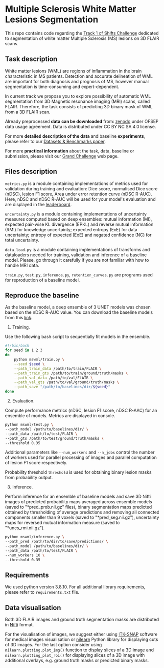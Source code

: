 # Multiple Sclerosis White Matter Lesions Segmentation

This repo contains code regarding the [Track 1 of Shifts Challenge](https://shifts.grand-challenge.org/medical-dataset/)
dedicated to segmentation of white matter Multiple Sclerosis (MS) lesions on 3D FLAIR scans.

## Task description


White matter lesions (WML) are regions of inflammation in the brain characteristic 
in MS patients. Detection and accurate delineation of WML are important for both 
diagnosis and prognosis of MS, however manual segmentation is time-consuming and 
expert-dependent. 

In current track we propose you to explore possibility of automatic WML segmentation 
from 3D Magnetic resonance imaging (MRI) scans, called FLAIR. Therefore, the task 
consists of predicting 3D binary mask of WML from a 3D FLAIR scan.

Already preprocessed **data can be downloaded** from: [zenodo]() under OFSEP data usage agreement. 
Data is distributed under CC BY NC SA 4.0 license. 

For more **detailed description of the data** and baseline **experiments**, please refer to our 
[Datasets & Benchmarks paper]().

For more **practical information** about the task, data, baseline or submission, please visit 
our [Grand Challenge](https://shifts.grand-challenge.org/medical-dataset/) web page.
 
## Files description


`metrics.py` is a module containing implementations of metrics used for 
validation during training and evaluation: Dice score, normalised Dice score (nDSC), 
lesion F1 score, Area under error retention curve (nDSC R-AUC). Here, nDSC and nDSC R-AUC 
will be used for your model's evaluation and are displayed in the [leaderboard](https://shifts.grand-challenge.org/evaluation/ms-lesion-segmentation-phase-i/leaderboard/).

`uncertainty.py` is a module containing implementations of uncertainty measures 
computed based on deep ensembles: mutual information (MI), 
expected pair-wise KL divergence (EPKL) and reverse mutual information (RMI) 
for knowledge uncertainty; expected entropy (ExE) for data uncertainty; 
entropy of expected (EoE) and negated confidence (NC) for total uncertainty.

`data_load.py` is a module containing implementations of transforms and dataloaders 
needed for training, validation and inference of a baseline model. 
Please, go through it carefully if you are not familiar with how to handle MRI data.

`train.py`, `test.py`, `inference.py`, `retention_curves.py` are programs used 
for reproduction of a baseline model. 

## Reproduce the baseline

As the baseline model, a deep ensemble of 3 UNET models was chosen based on the nDSC R-AUC value.
You can download the baseline models from this [link](https://drive.google.com/file/d/1eTTgga7Cd1GjR0YupVbLuLd3unl6_Jj3/view?usp=sharing).


1. Training.

Use the following bash script to sequentially fit models in the ensemble.

```bash
#!/bin/bash
for seed in 1 2 3
do
	python mswml/train.py \
	--seed $seed \
	--path_train_data /path/to/train/FLAIR \
	--path_train_gts /path/to/train/ground/truth/masks \
	--path_val_data /path/to/val/FLAIR \
	--path_val_gts /path/to/val/ground/truth/masks \
	--path_save "/path/to/baselines/dir/${seed}"
done
```
2. Evaluation.

Compute performance metrics (nDSC, lesion F1 score, nDSC R-AAC) for an ensemble of models.
Metrics are displayed in console.

```bash
python mswml/test.py \
--path_model /path/to/baselines/dir/ \
--path_data /path/to/test/FLAIR \
--path_gts /path/to/test/ground/truth/masks \
--threshold 0.35
```

Additional parameters like `--num_workers` and `--n_jobs` control the number of workers used for parallel processing of images and parallel computation of lesion F1 score respectively.

Probability threshold `threshold` is used for obtaining binary lesion masks from probability output.

3. Inference.

Perform inference for an ensemble of baseline models and save 3D Nifti images of
predicted probability maps averaged across ensemble models (saved to "*pred_prob.nii.gz" files),
binary segmentation maps predicted obtained by thresholding of average predictions and 
removing all connected components smaller than 9 voxels (saved to "*pred_seg.nii.gz"),
uncertainty maps for reversed mutual information measure (saved to "*uncs_rmi.nii.gz").


```bash
python mswml/inference.py \
--path_pred /path/to/dir/to/save/predictions/ \
--path_model /path/to/baselines/dir/ \
--path_data /path/to/test/FLAIR \
--num_workers 10 \
--threshold 0.35
```

## Requirements

We used python version 3.8.10. For all additional library requirements, please refer to 
`requirements.txt` file.

## Data visualisation

Both 3D FLAIR images and ground truth segmentation masks are distributed in 
[Nifti](https://nilearn.github.io/dev/modules/generated/nilearn.plotting.plot_roi.html) format.

For the visualisation of images, we suggest either using [ITK-SNAP](http://www.itksnap.org/pmwiki/pmwiki.php) software 
for medical images visualisation or [nilearn](https://nilearn.github.io/stable/index.html) 
Python library for displaying cuts of 3D images. For the last option consider 
using `nilearn.plotting.plot_img()` function to display slices of a 
3D image and `nilearn.plotting_plot_roi()` for displaying slices of a 3D image 
with additional overlays, e.g. ground truth masks or predicted binary masks.


